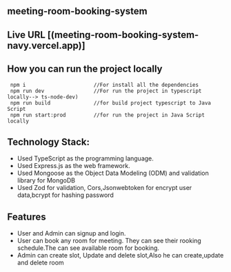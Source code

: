 ## meeting-room-booking-system
## Live URL [(meeting-room-booking-system-navy.vercel.app)]



## How you can run the project locally

```tsx
 npm i                      //For install all the dependencies
 npm run dev                //For run the project in typescript locally--> ts-node-dev)
 npm run build              //for build project typescript to Java Script
 npm run start:prod         //for run the project in Java Script locally
```

## Technology Stack:

- Used TypeScript as the programming language.
- Used Express.js as the web framework.
- Used Mongoose as the Object Data Modeling (ODM) and validation library for MongoDB
- Used Zod for validation, Cors,Jsonwebtoken for encrypt user data,bcrypt for hashing password

## Features

- User and Admin can signup and login.
- User can book any room for meeting. They can see their rooking schedule.The can see available room for booking.
- Admin can create slot, Update and delete slot,Also he can create,update and delete room



